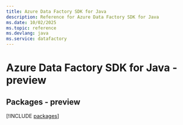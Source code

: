 ```yaml
---
title: Azure Data Factory SDK for Java
description: Reference for Azure Data Factory SDK for Java
ms.date: 10/02/2025
ms.topic: reference
ms.devlang: java
ms.service: datafactory
---
```

# Azure Data Factory SDK for Java - preview
## Packages - preview
[!INCLUDE [packages](data-factory-index.md)]